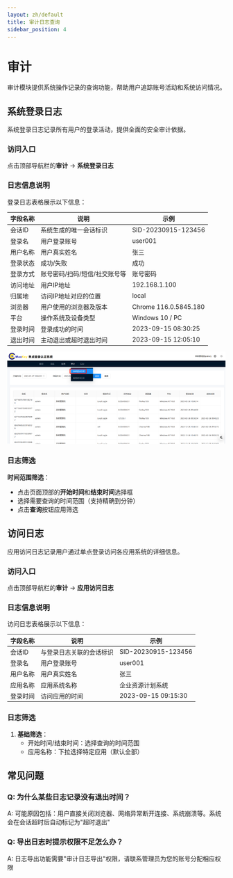 ```yaml
---
layout: zh/default
title: 审计日志查询
sidebar_position: 4
---
```


# 审计

审计模块提供系统操作记录的查询功能，帮助用户追踪账号活动和系统访问情况。

## 系统登录日志

系统登录日志记录所有用户的登录活动，提供全面的安全审计依据。

### 访问入口
点击顶部导航栏的**审计** → **系统登录日志**

### 日志信息说明
登录日志表格展示以下信息：

| 字段名称 | 说明 | 示例 |
|---------|------|------|
| 会话ID | 系统生成的唯一会话标识 | SID-20230915-123456 |
| 登录名 | 用户登录账号 | user001 |
| 用户名称 | 用户真实姓名 | 张三 |
| 登录状态 | 成功/失败 | 成功 |
| 登录方式 | 账号密码/扫码/短信/社交账号等 | 账号密码 |
| 访问地址 | 用户IP地址 | 192.168.1.100 |
| 归属地 | 访问IP地址对应的位置 | local |
| 浏览器 | 用户使用的浏览器及版本 | Chrome 116.0.5845.180 |
| 平台 | 操作系统及设备类型 | Windows 10 / PC |
| 登录时间 | 登录成功的时间 | 2023-09-15 08:30:25 |
| 退出时间 | 主动退出或超时退出时间 | 2023-09-15 12:05:10 |

![登录](../../../../static/images/authentication/功能使用说明/配置/审计/登录.png)


### 日志筛选

 **时间范围筛选**：
   - 点击页面顶部的**开始时间**和**结束时间**选择框
   - 选择需要查询的时间范围（支持精确到分钟）
   - 点击**查询**按钮应用筛选


## 访问日志

应用访问日志记录用户通过单点登录访问各应用系统的详细信息。

### 访问入口
点击顶部导航栏的**审计** → **应用访问日志**

### 日志信息说明
访问日志表格展示以下信息：

| 字段名称 | 说明 | 示例 |
|---------|------|------|
| 会话ID | 与登录日志关联的会话标识 | SID-20230915-123456 |
| 登录名 | 用户登录账号 | user001 |
| 用户名称 | 用户真实姓名 | 张三 |
| 应用名称 | 应用系统名称 | 企业资源计划系统 |
| 登录时间 | 访问应用的时间 | 2023-09-15 09:15:30 |

### 日志筛选

1. **基础筛选**：
   - 开始时间/结束时间：选择查询的时间范围
   - 应用名称：下拉选择特定应用（默认全部）



## 常见问题

### Q: 为什么某些日志记录没有退出时间？
A: 可能原因包括：用户直接关闭浏览器、网络异常断开连接、系统崩溃等。系统会在会话超时后自动标记为"超时退出"

### Q: 导出日志时提示权限不足怎么办？
A: 日志导出功能需要"审计日志导出"权限，请联系管理员为您的账号分配相应权限
